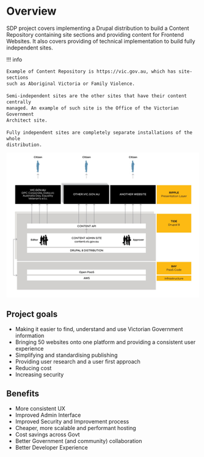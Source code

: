 # Overview

SDP project covers implementing a Drupal distribution to build a Content 
Repository containing site sections and providing content for Frontend Websites. 
It also covers providing of technical implementation to build fully independent 
sites.

!!! info

    Example of Content Repository is https://vic.gov.au, which has site-sections 
    such as Aboriginal Victoria or Family Violence.
    
    Semi-independent sites are the other sites that have their content centrally 
    managed. An example of such site is the Office of the Victorian Government 
    Architect site.
    
    Fully independent sites are completely separate installations of the whole 
    distribution.
        
![What is SDP](assets/what-is-sdp.png)    
  
## Project goals
- Making it easier to find, understand and use Victorian Government information 
- Bringing 50 websites onto one platform and providing a consistent user experience
- Simplifying and standardising publishing
- Providing user research and a user first approach
- Reducing cost
- Increasing security

## Benefits

- More consistent UX
- Improved Admin Interface
- Improved Security and Improvement process
- Cheaper, more scalable and performant hosting
- Cost savings across Govt
- Better Government (and community) collaboration
- Better Developer Experience
